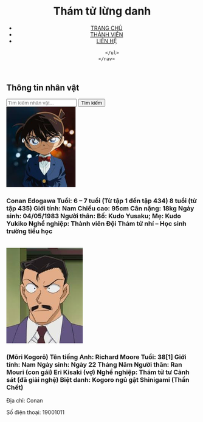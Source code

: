 <!doctype html>
<html>
<head>
<meta charset="utf-8">
<meta name="viewport" content="width=device-width, initial-scale=1.0">
<title>Danh sách nhân vật trong conan</title>
<link rel="stylesheet" href="../xampp/htdocs/HoangNhat/kh.css">
</head>
<body>
<header>
	<h1 align="center">Thám tử lừng danh</h1>
	<div class="top-bar"></div>
	<nav class="menu-bar">
	<ul>
		<li><a href="#">TRANG CHỦ</a></li>
		<li><a href="#">THÀNH VIÊN</a></li>
		<li><a href="#">LIÊN HỆ</a></li>
	
		</ul>
	</nav>
</header>
<div class="container">
	<div class="header-row">
		<h2 class="left">Thông tin nhân vật</h2>
	<from class="search-from" method="GET">
		<input type="text" name="search" placeholder="Tìm kiếm nhân vật...">
		<button type="submit">Tìm kiếm</button>
	</from>
</div>
	<img src="conan.jfif" alt="Conan Edogawa" width="182" height="211">
	<h3 class="right">Conan Edogawa
Tuổi: 
6 – 7 tuổi (Từ tập 1 đến tập 434)
8 tuổi (từ tập 435)
Giới tính: Nam
Chiều cao: 95cm
Cân nặng: 18kg
Ngày sinh: 04/05/1983
Người thân: Bố: Kudo Yusaku; Mẹ: Kudo Yukiko
Nghề nghiệp: Thành viên Đội Thám tử nhí – Học sinh trường tiểu học
</h3>
	<br><img src="mori.jfif" alt="">
	<h3 class="right">
(Mōri Kogorō)
Tên tiếng Anh:	Richard Moore
Tuổi:	38[1]
Giới tính:	Nam
Ngày sinh:	Ngày 22 Tháng Năm
Người thân:	Ran Mouri (con gái)
Eri Kisaki (vợ)
Nghề nghiệp:	Thám tử tư
Cảnh sát (đã giải nghệ)
Biệt danh:	Kogoro ngủ gật
Shinigami (Thần Chết)
	</h3>
	<div class="add-button">
	</div>
	</div>
	<footer>
	<p>Địa chỉ: Conan</p>
	<p>Số điện thoại: 19001011</p>
	</footer>
</body>
</html>
